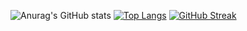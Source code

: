 <!--
**kacohead96/kacohead96** is a ✨ _special_ ✨ repository because its `README.md` (this file) appears on your GitHub profile.

Here are some ideas to get you started:

- 🔭 I’m currently working on ...
- 🌱 I’m currently learning ...
- 👯 I’m looking to collaborate on ...
- 🤔 I’m looking for help with ...
- 💬 Ask me about ...
- 📫 How to reach me: ...
- 😄 Pronouns: ...
- ⚡ Fun fact: ...
-->
![Anurag's GitHub stats](https://github-readme-stats.vercel.app/api?username=gigo96&show_icons=true&theme=radical)
[![Top Langs](https://github-readme-stats.vercel.app/api/top-langs/?username=gigo96&langs_count=10&layout=compact&theme=dark)](https://github.com/gigo96/gigo96)
[![GitHub Streak](https://streak-stats.demolab.com/?user=gigo96&theme=dark)](https://git.io/streak-stats)
